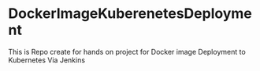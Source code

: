 # DockerImageKuberenetesDeployment
This is Repo create for hands on project for Docker image Deployment to Kubernetes Via Jenkins
